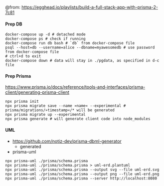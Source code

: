 @from: https://egghead.io/playlists/build-a-full-stack-app-with-prisma-2-7c81

#### Prep DB
```
docker-compose up -d # detached mode
docker-compose ps # check if running
docker-compose run db bash # `db` from docker-compose file
psql --host=db --username=alice --dbname=myawesomedb # use password from docker-compose file
# ctrl+d to exit
docker-compose down # data will stay in ./pgdata, as specified in d-c file
```

#### Prep Prisma

https://www.prisma.io/docs/reference/tools-and-interfaces/prisma-client/generating-prisma-client
```
npx prisma init
npx prisma migrate save --name »name« --experimental # prisma/migrations/»timestamp«/* will be generated 
npx prisma migrate up --experimental
npx prisma generate # will generate client code into node_modules
```

#### UML

* https://github.com/notiz-dev/prisma-dbml-generator
  * generated 
* prisma-uml

```
npx prisma-uml ./prisma/schema.prisma
npx prisma-uml ./prisma/schema.prisma > uml-erd.plantuml
npx prisma-uml ./prisma/schema.prisma --output svg --file uml-erd.svg
npx prisma-uml ./prisma/schema.prisma --output png --file uml-erd.png
npx prisma-uml ./prisma/schema.prisma --server http://localhost:8080
```
